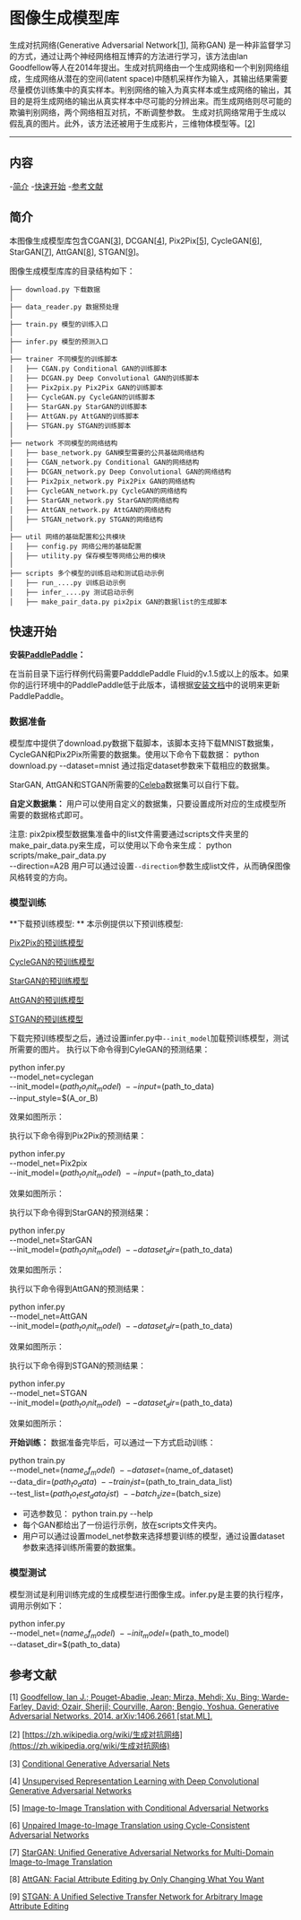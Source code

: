 # 图像生成模型库

生成对抗网络(Generative Adversarial Network\[[1](#参考文献)\], 简称GAN) 是一种非监督学习的方式，通过让两个神经网络相互博弈的方法进行学习，该方法由lan Goodfellow等人在2014年提出。生成对抗网络由一个生成网络和一个判别网络组成，生成网络从潜在的空间(latent space)中随机采样作为输入，其输出结果需要尽量模仿训练集中的真实样本。判别网络的输入为真实样本或生成网络的输出，其目的是将生成网络的输出从真实样本中尽可能的分辨出来。而生成网络则尽可能的欺骗判别网络，两个网络相互对抗，不断调整参数。
生成对抗网络常用于生成以假乱真的图片。此外，该方法还被用于生成影片，三维物体模型等。\[[2](#参考文献)\]

---
## 内容

-[简介](#简介)
-[快速开始](#快速开始)
-[参考文献](#参考文献)

## 简介

本图像生成模型库包含CGAN\[[3](#参考文献)\], DCGAN\[[4](#参考文献)\], Pix2Pix\[[5](#参考文献)\], CycleGAN\[[6](#参考文献)\], StarGAN\[[7](#参考文献)\], AttGAN\[[8](#参考文献)\], STGAN\[[9](#参考文献)\]。

图像生成模型库库的目录结构如下：
```
├── download.py 下载数据
│  
├── data_reader.py 数据预处理
│  
├── train.py 模型的训练入口
│  
├── infer.py 模型的预测入口
│  
├── trainer 不同模型的训练脚本
│   ├── CGAN.py Conditional GAN的训练脚本
│   ├── DCGAN.py Deep Convolutional GAN的训练脚本
│   ├── Pix2pix.py Pix2Pix GAN的训练脚本
│   ├── CycleGAN.py CycleGAN的训练脚本
│   ├── StarGAN.py StarGAN的训练脚本
│   ├── AttGAN.py AttGAN的训练脚本
│   ├── STGAN.py STGAN的训练脚本
│  
├── network 不同模型的网络结构
│   ├── base_network.py GAN模型需要的公共基础网络结构
│   ├── CGAN_network.py Conditional GAN的网络结构
│   ├── DCGAN_network.py Deep Convolutional GAN的网络结构
│   ├── Pix2pix_network.py Pix2Pix GAN的网络结构
│   ├── CycleGAN_network.py CycleGAN的网络结构
│   ├── StarGAN_network.py StarGAN的网络结构
│   ├── AttGAN_network.py AttGAN的网络结构
│   ├── STGAN_network.py STGAN的网络结构
│  
├── util 网络的基础配置和公共模块
│   ├── config.py 网络公用的基础配置
│   ├── utility.py 保存模型等网络公用的模块
│  
├── scripts 多个模型的训练启动和测试启动示例
│   ├── run_....py 训练启动示例
│   ├── infer_....py 测试启动示例
│   ├── make_pair_data.py pix2pix GAN的数据list的生成脚本

```

## 快速开始
**安装[PaddlePaddle](https://github.com/PaddlePaddle/Paddle)：**

在当前目录下运行样例代码需要PadddlePaddle Fluid的v.1.5或以上的版本。如果你的运行环境中的PaddlePaddle低于此版本，请根据[安装文档](http://paddlepaddle.org/documentation/docs/zh/1.4/beginners_guide/install/index_cn.html)中的说明来更新PaddlePaddle。

### 数据准备

模型库中提供了download.py数据下载脚本，该脚本支持下载MNIST数据集，CycleGAN和Pix2Pix所需要的数据集。使用以下命令下载数据：
    python download.py --dataset=mnist
通过指定dataset参数来下载相应的数据集。

StarGAN, AttGAN和STGAN所需要的[Celeba](http://mmlab.ie.cuhk.edu.hk/projects/CelebA.html)数据集可以自行下载。

**自定义数据集：**
用户可以使用自定义的数据集，只要设置成所对应的生成模型所需要的数据格式即可。

注意: pix2pix模型数据集准备中的list文件需要通过scripts文件夹里的make_pair_data.py来生成，可以使用以下命令来生成：
  python scripts/make_pair_data.py \
    --direction=A2B
用户可以通过设置`--direction`参数生成list文件，从而确保图像风格转变的方向。

### 模型训练
**下载预训练模型: **
本示例提供以下预训练模型:

[Pix2Pix的预训练模型]()

[CycleGAN的预训练模型]()

[StarGAN的预训练模型]()

[AttGAN的预训练模型]()

[STGAN的预训练模型]()

下载完预训练模型之后，通过设置infer.py中`--init_model`加载预训练模型，测试所需要的图片。
执行以下命令得到CyleGAN的预测结果：

  python infer.py \
    --model_net=cyclegan \
    --init_model=$(path_to_init_model) \
    --input=$(path_to_data) \
    --input_style=$(A_or_B)

效果如图所示：


执行以下命令得到Pix2Pix的预测结果：

  python infer.py \
    --model_net=Pix2pix \
    --init_model=$(path_to_init_model) \
    --input=$(path_to_data)

效果如图所示：

执行以下命令得到StarGAN的预测结果：

  python infer.py \
    --model_net=StarGAN \
    --init_model=$(path_to_init_model)\
    --dataset_dir=$(path_to_data)

效果如图所示：

执行以下命令得到AttGAN的预测结果：

  python infer.py \
    --model_net=AttGAN \
    --init_model=$(path_to_init_model)\
    --dataset_dir=$(path_to_data)

效果如图所示：

执行以下命令得到STGAN的预测结果：

  python infer.py \
    --model_net=STGAN \
    --init_model=$(path_to_init_model)\
    --dataset_dir=$(path_to_data)

效果如图所示：

**开始训练：** 数据准备完毕后，可以通过一下方式启动训练：

  python train.py \
    --model_net=$(name_of_model) \
    --dataset=$(name_of_dataset) \
    --data_dir=$(path_to_data) \
    --train_list=$(path_to_train_data_list) \
    --test_list=$(path_to_test_data_list) \
    --batch_size=$(batch_size)

- 可选参数见：
  python train.py --help
- 每个GAN都给出了一份运行示例，放在scripts文件夹内。
- 用户可以通过设置model_net参数来选择想要训练的模型，通过设置dataset参数来选择训练所需要的数据集。

### 模型测试
模型测试是利用训练完成的生成模型进行图像生成。infer.py是主要的执行程序，调用示例如下：

  python infer.py \
    --model_net=$(name_of_model) \
    --init_model=$(path_to_model) \
    --dataset_dir=$(path_to_data)


## 参考文献
[1] [Goodfellow, Ian J.; Pouget-Abadie, Jean; Mirza, Mehdi; Xu, Bing; Warde-Farley, David; Ozair, Sherjil; Courville, Aaron; Bengio, Yoshua. Generative Adversarial Networks. 2014. arXiv:1406.2661 [stat.ML].](https://arxiv.org/abs/1406.2661)

[2] [https://zh.wikipedia.org/wiki/生成对抗网络](https://zh.wikipedia.org/wiki/生成对抗网络)

[3] [Conditional Generative Adversarial Nets](https://arxiv.org/abs/1411.1784)

[4] [Unsupervised Representation Learning with Deep Convolutional Generative Adversarial Networks](https://arxiv.org/abs/1511.06434)

[5] [Image-to-Image Translation with Conditional Adversarial Networks](https://arxiv.org/abs/1611.07004)

[6] [Unpaired Image-to-Image Translation using Cycle-Consistent Adversarial Networks](https://arxiv.org/abs/1703.10593)

[7] [StarGAN: Unified Generative Adversarial Networks for Multi-Domain Image-to-Image Translation](https://arxiv.org/abs/1711.09020)

[8] [AttGAN: Facial Attribute Editing by Only Changing What You Want](https://arxiv.org/abs/1711.10678)

[9] [STGAN: A Unified Selective Transfer Network for Arbitrary Image Attribute Editing](https://arxiv.org/abs/1904.09709)
